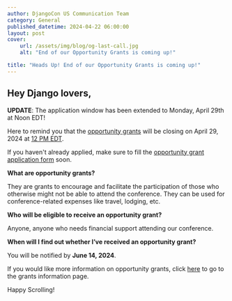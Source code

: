```yaml
---
author: DjangoCon US Communication Team
category: General
published_datetime: 2024-04-22 06:00:00
layout: post
cover:
    url: /assets/img/blog/og-last-call.jpg
    alt: "End of our Opportunity Grants is coming up!"

title: "Heads Up! End of our Opportunity Grants is coming up!"
---
```


## Hey Django lovers,

**UPDATE**: The application window has been extended to Monday, April 29th at Noon EDT!

Here to remind you that the [opportunity grants](https://2024.djangocon.us/opportunity-grants/) will be closing on April 29, 2024 at [12 PM EDT](https://time.is/1200PM_29_Apr_2024_in_New_York?DjangoCon_US_2024_CFP_closes).

If you haven't already applied, make sure to fill the [opportunity grant application form](https://forms.gle/Pi12J6vFQHq2CSAy5) soon.


**What are opportunity grants?**

They are grants to encourage and facilitate the participation of those who otherwise might not be able to attend the conference. They can be used for conference-related expenses like travel, lodging, etc.


**Who will be eligible to receive an opportunity grant?**

Anyone, anyone who needs financial support attending our conference.


**When will I find out whether I’ve received an opportunity grant?**

You will be notified by **June 14, 2024**.

If you would like more information on opportunity grants, click [here](https://2024.djangocon.us/opportunity-grants/) to go to the grants information page.

Happy Scrolling!
